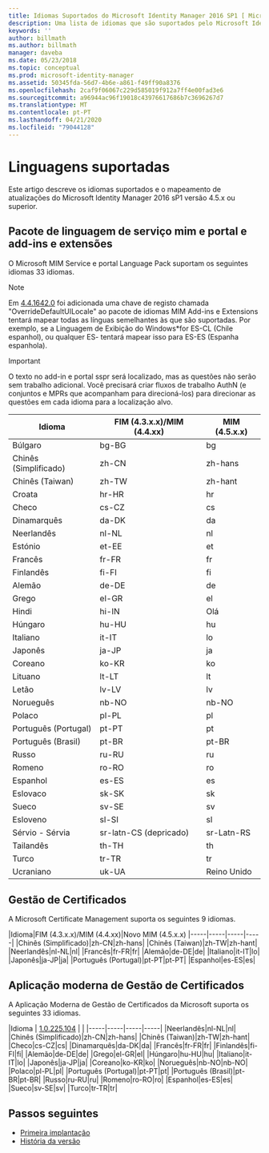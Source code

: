 ```yaml
---
title: Idiomas Suportados do Microsoft Identity Manager 2016 SP1 [ Microsoft Docs
description: Uma lista de idiomas que são suportados pelo Microsoft Identity Manager 2016 SP1.
keywords: ''
author: billmath
ms.author: billmath
manager: daveba
ms.date: 05/23/2018
ms.topic: conceptual
ms.prod: microsoft-identity-manager
ms.assetid: 50345fda-56d7-4b6e-a861-f49ff90a8376
ms.openlocfilehash: 2caf9f06067c229d585019f912a7ff4e00fad3e6
ms.sourcegitcommit: a96944ac96f19018c43976617686b7c3696267d7
ms.translationtype: MT
ms.contentlocale: pt-PT
ms.lasthandoff: 04/21/2020
ms.locfileid: "79044128"
---
```

# <a name="supported-languages"></a>Linguagens suportadas

Este artigo descreve os idiomas suportados e o mapeamento de atualizações do Microsoft Identity Manager 2016 sP1 versão 4.5.x ou superior.

## <a name="mim-service-and-portal-and-add-ins-and-extensions-language-pack"></a>Pacote de linguagem de serviço mim e portal e add-ins e extensões 

O Microsoft MIM Service e portal Language Pack suportam os seguintes idiomas 33 idiomas.  

> [!NOTE]
> Em [4.4.1642.0](https://support.microsoft.com/en-us/help/4021562/hotfix-rollup-package-build-4-4-1642-0-is-available-for-microsoft) foi adicionada uma chave de registo chamada "OverrideDefaultUILocale" ao pacote de idiomas MIM Add-ins e Extensions tentará mapear todas as línguas semelhantes às que são suportadas. Por exemplo, se a Linguagem de Exibição do Windows\*for ES-CL (Chile espanhol), ou qualquer ES- tentará mapear isso para ES-ES (Espanha espanhola).

> [!IMPORTANT]
> O texto no add-in e portal sspr será localizado, mas as questões não serão sem trabalho adicional. Você precisará criar fluxos de trabalho AuthN (e conjuntos e MPRs que acompanham para direcioná-los) para direcionar as questões em cada idioma para a localização alvo.

|       Idioma        | FIM (4.3.x.x)/MIM (4.4.xx) | MIM (4.5.x.x) |
|-----------------------|--------------------------|--------------|
|       Búlgaro       |          bg-BG           |      bg      |
| Chinês (Simplificado)  |          zh-CN           |   zh-hans    |
|   Chinês (Taiwan)    |          zh-TW           |   zh-hant    |
|       Croata        |          hr-HR           |      hr      |
|         Checo         |          cs-CZ           |      cs      |
|        Dinamarquês         |          da-DK           |      da      |
|         Neerlandês         |          nl-NL           |      nl      |
|       Estónio        |          et-EE           |      et      |
|        Francês         |          fr-FR           |      fr      |
|        Finlandês        |          fi-FI           |      fi      |
|        Alemão         |          de-DE           |      de      |
|         Grego         |          el-GR           |      el      |
|         Hindi         |          hi-IN           |      Olá      |
|       Húngaro       |          hu-HU           |      hu      |
|        Italiano        |          it-IT           |      lo      |
|       Japonês        |          ja-JP           |      ja      |
|        Coreano         |          ko-KR           |      ko      |
|      Lituano       |          lt-LT           |      lt      |
|        Letão        |          lv-LV           |      lv      |
|       Norueguês       |          nb-NO           |    nb-NO     |
|        Polaco         |          pl-PL           |      pl      |
| Português (Portugal) |          pt-PT           |      pt      |
|  Português (Brasil)  |          pt-BR           |    pt-BR     |
|        Russo        |          ru-RU           |      ru      |
|       Romeno        |          ro-RO           |      ro      |
|        Espanhol        |          es-ES           |      es      |
|        Eslovaco         |          sk-SK           |      sk      |
|        Sueco        |          sv-SE           |      sv      |
|       Esloveno       |          sl-SI           |      sl      |
|   Sérvio - Sérvia    |  sr-latn-CS (depricado)  |  sr-Latn-RS  |
|         Tailandês          |          th-TH           |      th      |
|        Turco        |          tr-TR           |      tr      |
|       Ucraniano       |          uk-UA           |      Reino Unido      |

## <a name="certificate-management"></a>Gestão de Certificados 
A Microsoft Certificate Management suporta os seguintes 9 idiomas. 

|Idioma|FIM (4.3.x.x)/MIM (4.4.xx)|Novo MIM (4.5.x.x)
|-----|-----|-----|-----|
|Chinês (Simplificado)|zh-CN|zh-hans|
|Chinês (Taiwan)|zh-TW|zh-hant|
|Neerlandês|nl-NL|nl|
|Francês|fr-FR|fr|
|Alemão|de-DE|de|
|Italiano|it-IT|lo|
|Japonês|ja-JP|ja|
|Português (Portugal)|pt-PT|pt-PT|
|Espanhol|es-ES|es|

## <a name="certificate-management-modern-application"></a>Aplicação moderna de Gestão de Certificados  
A Aplicação Moderna de Gestão de Certificados da Microsoft suporta os seguintes 33 idiomas. 

|Idioma | [1.0.225.104](https://www.microsoft.com/en-us/download/details.aspx?id=54954) | |
|-----|-----|-----|-----|
|Neerlandês|nl-NL|nl|
|Chinês (Simplificado)|zh-CN|zh-hans|
|Chinês (Taiwan)|zh-TW|zh-hant|
|Checo|cs-CZ|cs|
|Dinamarquês|da-DK|da|
|Francês|fr-FR|fr|
|Finlandês|fi-FI|fi|
|Alemão|de-DE|de|
|Grego|el-GR|el|
|Húngaro|hu-HU|hu|
|Italiano|it-IT|lo|
|Japonês|ja-JP|ja|
|Coreano|ko-KR|ko|
|Norueguês|nb-NO|nb-NO|
|Polaco|pl-PL|pl|
|Português (Portugal)|pt-PT|pt|
|Português (Brasil)|pt-BR|pt-BR|
|Russo|ru-RU|ru|
|Romeno|ro-RO|ro|
|Espanhol|es-ES|es|
|Sueco|sv-SE|sv|
|Turco|tr-TR|tr|

## <a name="next-steps"></a>Passos seguintes

- [Primeira implantação](microsoft-identity-manager-deploy.md)
- [História da versão](reference/version-history.md)
